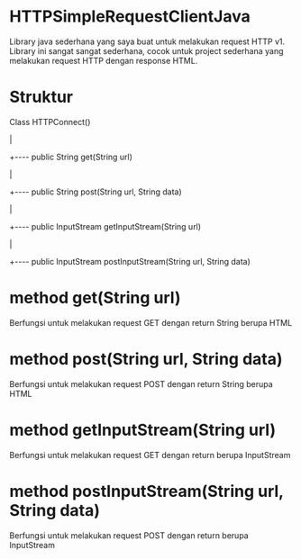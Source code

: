 # HTTPSimpleRequestClientJava
Library java sederhana yang saya buat untuk melakukan request HTTP v1. Library ini sangat sangat sederhana, cocok untuk project sederhana yang melakukan request HTTP dengan response HTML.

# Struktur
Class HTTPConnect()

|

+---- public String get(String url)

|

+---- public String post(String url, String data)

|

+---- public InputStream getInputStream(String url)

|

+---- public InputStream postInputStream(String url, String data)

# method get(String url)
Berfungsi untuk melakukan request GET dengan return String berupa HTML

# method post(String url, String data)
Berfungsi untuk melakukan request POST dengan return String berupa HTML

# method getInputStream(String url)
Berfungsi untuk melakukan request GET dengan return berupa InputStream

# method postInputStream(String url, String data)
Berfungsi untuk melakukan request POST dengan return berupa InputStream
